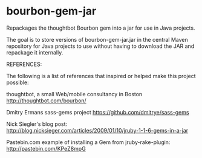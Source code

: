 bourbon-gem-jar
===============

Repackages the thoughtbot Bourbon gem into a jar for use in Java projects.

The goal is to store versions of bourbon-gem-jar.jar in the central Maven repository
for Java projects to use without having to download the JAR and repackage it internally.

REFERENCES:

The following is a list of references that inspired or helped make this project possible:

thoughtbot, a small Web/mobile consultancy in Boston http://thoughtbot.com/bourbon/

Dmitry Ermans sass-gems project https://github.com/dmitrye/sass-gems

Nick Siegler's blog post: http://blog.nicksieger.com/articles/2009/01/10/jruby-1-1-6-gems-in-a-jar

Pastebin.com example of installing a Gem from jruby-rake-plugin: http://pastebin.com/KPeZ8mpG

